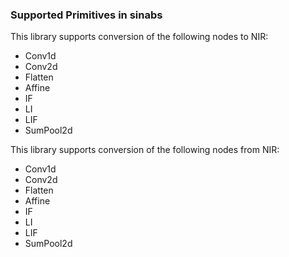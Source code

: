### Supported Primitives in sinabs

This library supports conversion of the following nodes to NIR:
- Conv1d
- Conv2d
- Flatten
- Affine
- IF
- LI
- LIF
- SumPool2d

This library supports conversion of the following nodes from NIR:
- Conv1d
- Conv2d
- Flatten
- Affine
- IF
- LI
- LIF
- SumPool2d